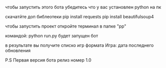 чтобы запустить этого бота убедитесь что у вас установлен python на пк

скачатйте доп библеотеки pip install requests pip install beautifulsoup4

чтобы запустить проект откройте терминал в папке "pp" 

командой: python run.py будет запущен бот  

в результате вы получите списко игр формата Игра: дата последнего обновления

P.S Первая версия бота релиз номер 1.0
